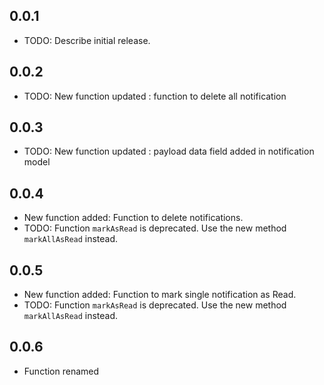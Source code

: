## 0.0.1

* TODO: Describe initial release.


## 0.0.2

* TODO: New function updated : function to delete all notification 


## 0.0.3

* TODO: New function updated : payload data field added in notification model 


## 0.0.4

* New function added: Function to delete notifications.
* TODO: Function `markAsRead` is deprecated. Use the new method `markAllAsRead` instead.

## 0.0.5

* New function added: Function to mark single notification  as Read.
* TODO: Function `markAsRead` is deprecated. Use the new method `markAllAsRead` instead.

## 0.0.6

* Function renamed
